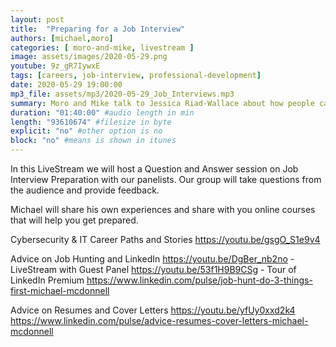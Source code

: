 ```yaml
---
layout: post
title:  "Preparing for a Job Interview"
authors: [michael,moro]
categories: [ moro-and-mike, livestream ]
image: assets/images/2020-05-29.png
youtube: 9z_gR7IywxE
tags: [careers, job-interview, professional-development]
date: 2020-05-29 19:00:00
mp3_file: assets/mp3/2020-05-29_Job_Interviews.mp3
summary: Moro and Mike talk to Jessica Riad-Wallace about how people can prepare for job interviews.
duration: "01:40:00" #audio length in min
length: "93610674" #filesize in byte
explicit: "no" #other option is no
block: "no" #means is shown in itunes
---
```

In this LiveStream we will host a Question and Answer session on Job Interview Preparation with our panelists. Our group will take questions from the audience and provide feedback.

Michael will share his own experiences and share with you online courses that will help you get prepared.

Cybersecurity & IT Career Paths and Stories
  https://youtu.be/gsgO_S1e9v4

Advice on Job Hunting and LinkedIn
  https://youtu.be/DgBer_nb2no - LiveStream with Guest Panel
  https://youtu.be/53f1H9B9CSg - Tour of LinkedIn Premium
  https://www.linkedin.com/pulse/job-hunt-do-3-things-first-michael-mcdonnell

Advice on Resumes and Cover Letters
  https://youtu.be/yfUy0xxd2k4
  https://www.linkedin.com/pulse/advice-resumes-cover-letters-michael-mcdonnell
